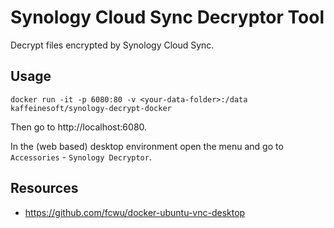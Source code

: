 # Synology Cloud Sync Decryptor Tool

Decrypt files encrypted by Synology Cloud Sync.

## Usage 

```
docker run -it -p 6080:80 -v <your-data-folder>:/data kaffeinesoft/synology-decrypt-docker
```

Then go to http://localhost:6080.

In the (web based) desktop environment open the menu and go to `Accessories` - `Synology Decryptor`.

Resources
---

- https://github.com/fcwu/docker-ubuntu-vnc-desktop
